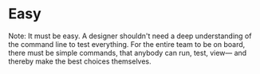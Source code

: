 # Easy

Note: It must be easy. A designer shouldn't need a deep understanding of the command line to test everything. For the entire team to be on board, there must be simple commands, that anybody can run, test, view— and thereby make the best choices themselves.
